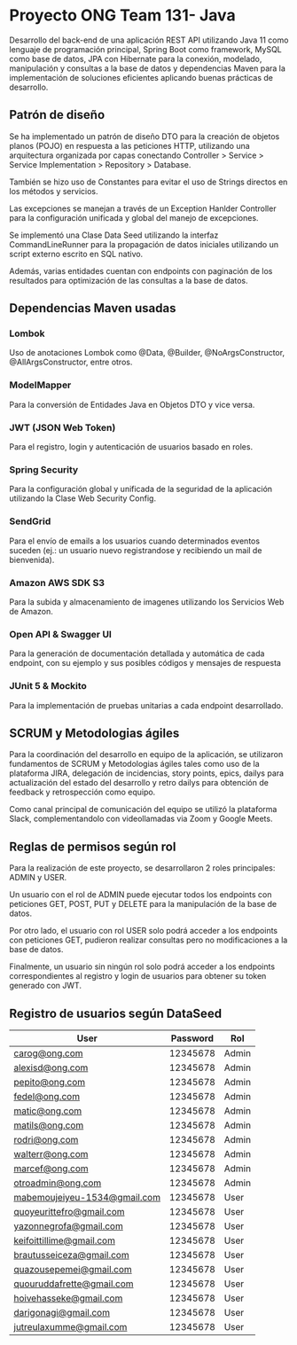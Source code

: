 # Proyecto ONG Team 131- Java

Desarrollo del back-end de una aplicación REST API utilizando Java 11 como lenguaje de programación principal, Spring Boot como framework, MySQL como base de datos, JPA con Hibernate para la conexión, modelado, manipulación y consultas a la base de datos y dependencias Maven para la implementación de soluciones eficientes aplicando buenas prácticas de desarrollo.

## Patrón de diseño

Se ha implementado un patrón de diseño DTO para la creación de objetos planos (POJO) en respuesta a las peticiones HTTP, utilizando una arquitectura organizada por capas conectando Controller > Service > Service Implementation > Repository > Database.

También se hizo uso de Constantes para evitar el uso de Strings directos en los métodos y servicios.

Las excepciones se manejan a través de un Exception Hanlder Controller para la configuración unificada y global del manejo de excepciones.

Se implementó una Clase Data Seed utilizando la interfaz CommandLineRunner para la propagación de datos iniciales utilizando un script externo escrito en SQL nativo.

Además, varias entidades cuentan con endpoints con paginación de los resultados para optimización de las consultas a la base de datos.

## Dependencias Maven usadas

### Lombok

Uso de anotaciones Lombok como @Data, @Builder, @NoArgsConstructor, @AllArgsConstructor, entre otros.

###  ModelMapper

Para la conversión de Entidades Java en Objetos DTO y vice versa.

### JWT (JSON Web Token)

Para el registro, login y autenticación de usuarios basado en roles.

### Spring Security

Para la configuración global y unificada de la seguridad de la aplicación utilizando la Clase Web Security Config.

### SendGrid

Para el envío de emails a los usuarios cuando determinados eventos suceden (ej.: un usuario nuevo registrandose y recibiendo un mail de bienvenida).

### Amazon AWS SDK S3

Para la subida y almacenamiento de imagenes utilizando los Servicios Web de Amazon.

### Open API & Swagger UI

Para la generación de documentación detallada y automática de cada endpoint, con su ejemplo y sus posibles códigos y mensajes de respuesta

### JUnit 5 & Mockito

Para la implementación de pruebas unitarias a cada endpoint desarrollado.


## SCRUM y Metodologias ágiles

Para la coordinación del desarrollo en equipo de la aplicación, se utilizaron fundamentos de SCRUM y Metodologias ágiles tales como uso de la plataforma JIRA, delegación de incidencias, story points, epics, dailys para actualización del estado del desarrollo y retro dailys para obtención de feedback y retrospección como equipo.

Como canal principal de comunicación del equipo se utilizó la plataforma Slack, complementandolo con videollamadas via Zoom y Google Meets.

## Reglas de permisos según rol

Para la realización de este proyecto, se desarrollaron 2 roles principales: ADMIN y USER.

Un usuario con el rol de ADMIN puede ejecutar todos los endpoints con peticiones GET, POST, PUT y DELETE para la manipulación de la base de datos.

Por otro lado, el usuario con rol USER solo podrá acceder a los endpoints con peticiones GET, pudieron realizar consultas pero no modificaciones a la base de datos.

Finalmente, un usuario sin ningún rol solo podrá acceder a los endpoints correspondientes al registro y login de usuarios para obtener su token generado con JWT.

## Registro de usuarios según DataSeed

| User | Password | Rol |
| ------------- | ------------- | ------------- |
| carog@ong.com | 12345678 | Admin |
| alexisd@ong.com | 12345678 | Admin |
| pepito@ong.com | 12345678 | Admin |
| fedel@ong.com | 12345678 | Admin |
| matic@ong.com | 12345678 | Admin |
| matils@ong.com | 12345678 | Admin |
| rodri@ong.com | 12345678 | Admin |
| walterr@ong.com | 12345678 | Admin |
| marcef@ong.com | 12345678 | Admin |
| otroadmin@ong.com | 12345678 | Admin |
| mabemoujeiyeu-1534@gmail.com | 12345678 | User |
| quoyeurittefro@gmail.com | 12345678 | User |
| yazonnegrofa@gmail.com | 12345678 | User |
| keifoittillime@gmail.com | 12345678 | User |
| brautusseiceza@gmail.com | 12345678 | User |
| quazousepemei@gmail.com | 12345678 | User |
| quouruddafrette@gmail.com | 12345678 | User |
| hoivehasseke@gmail.com | 12345678 | User |
| darigonagi@gmail.com | 12345678 | User |
| jutreulaxumme@gmail.com | 12345678 | User |
